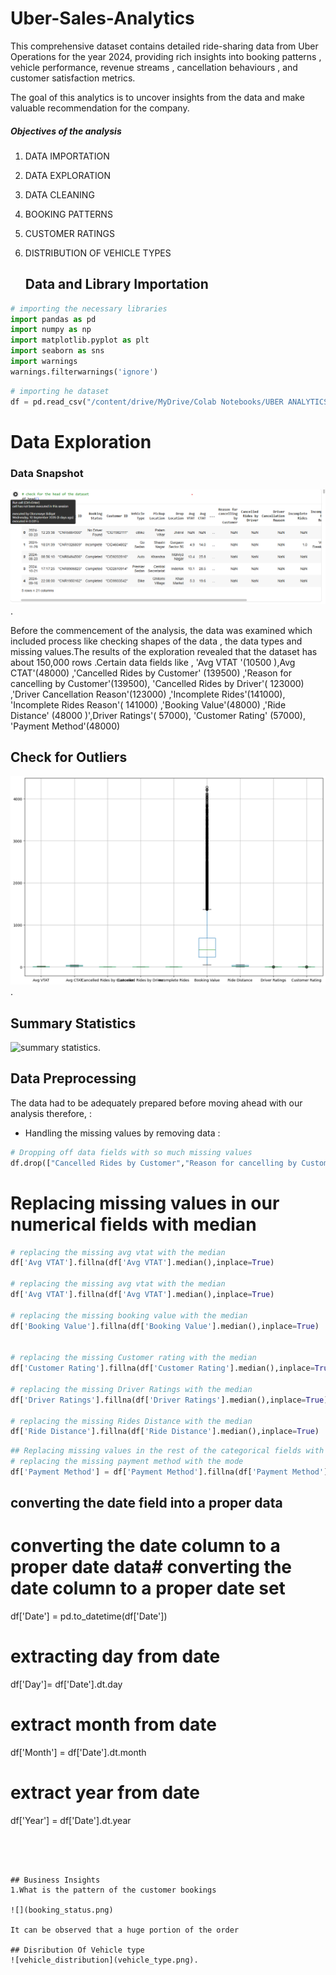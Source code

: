 # Uber-Sales-Analytics
This comprehensive dataset contains detailed ride-sharing data from Uber Operations for the year 2024, providing rich insights into booking patterns , vehicle performance, revenue streams , cancellation behaviours , and customer satisfaction metrics.

The goal of this analytics is to uncover insights from the data and make valuable recommendation for the company.

##### Objectives of the analysis
1. DATA IMPORTATION
2. DATA EXPLORATION
3. DATA CLEANING
4. BOOKING PATTERNS
5. CUSTOMER RATINGS
6. DISTRIBUTION OF VEHICLE TYPES


   ## Data and Library Importation
 ```python
# importing the necessary libraries
import pandas as pd
import numpy as np
import matplotlib.pyplot as plt
import seaborn as sns
import warnings
warnings.filterwarnings('ignore')
```

```python
# importing he dataset
df = pd.read_csv("/content/drive/MyDrive/Colab Notebooks/UBER ANALYTICS/ncr_ride_bookings.csv")
```



# Data Exploration
### Data Snapshot
![Data_head](Data_head.png).


Before the commencement of the analysis, the data was examined which included process like checking shapes of the data , the data types and missing values.The results of the exploration revealed that the dataset has about 150,000 rows .Certain data fields like , 'Avg VTAT	'(10500 ),Avg CTAT'(48000) ,'Cancelled Rides by Customer'	(139500)  ,'Reason for cancelling by Customer'(139500), 'Cancelled Rides by Driver'(	123000) ,'Driver Cancellation Reason'(123000) ,'Incomplete Rides'(141000), 'Incomplete Rides Reason'(	141000) ,'Booking Value'(48000) ,'Ride Distance'	(48000 )',Driver Ratings'( 57000), 'Customer Rating'	(57000), 'Payment Method'(48000)

## Check for Outliers
![boxplot](boxplot.png).


## Summary Statistics
![summary statistics](summary_statistics.png).








## Data Preprocessing
The data had to be adequately prepared before moving ahead with our analysis therefore, :
* Handling the missing values by removing data :
``` python
# Dropping off data fields with so much missing values
df.drop(["Cancelled Rides by Customer","Reason for cancelling by Customer","Cancelled Rides by Driver","Driver Cancellation Reason","Incomplete Rides","Incomplete Rides Reason"],axis=1,inplace=True)
``` 



# Replacing missing values in our numerical fields with median 
```python
# replacing the missing avg vtat with the median
df['Avg VTAT'].fillna(df['Avg VTAT'].median(),inplace=True)

# replacing the missing avg vtat with the median
df['Avg VTAT'].fillna(df['Avg VTAT'].median(),inplace=True)

# replacing the missing booking value with the median
df['Booking Value'].fillna(df['Booking Value'].median(),inplace=True)


# replacing the missing Customer rating with the median
df['Customer Rating'].fillna(df['Customer Rating'].median(),inplace=True)

# replacing the missing Driver Ratings with the median
df['Driver Ratings'].fillna(df['Driver Ratings'].median(),inplace=True)

# replacing the missing Rides Distance with the median
df['Ride Distance'].fillna(df['Ride Distance'].median(),inplace=True)
```
```python
## Replacing missing values in the rest of the categorical fields with mode
# replacing the missing payment method with the mode
df['Payment Method'] = df['Payment Method'].fillna(df['Payment Method'].mode()[0])
```

## converting the date field into a proper data 
# converting the date column to a proper date data# converting the date column to a proper date set
df['Date'] = pd.to_datetime(df['Date'])

# extracting day from date
df['Day']= df['Date'].dt.day
# extract month from date
df['Month'] = df['Date'].dt.month
# extract year from date
df['Year'] = df['Date'].dt.year
```




## Business Insights
1.What is the pattern of the customer bookings

![](booking_status.png)

It can be observed that a huge portion of the order

## Disribution Of Vehicle type
![vehicle_distribution](vehicle_type.png).






